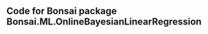 Code for Bonsai package Bonsai.ML.OnlineBayesianLinearRegression
----------------------------------------------------------------
